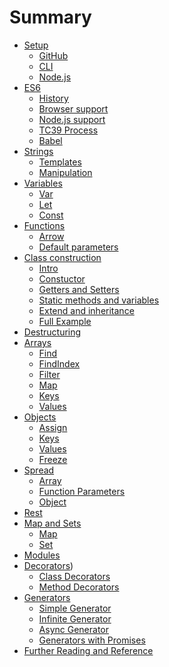 # Summary

* [Setup]()
  * [GitHub](setup/github.md)
  * [CLI](setup/the-command-line.md)
  * [Node.js](setup/node-js.md)
* [ES6](es6/README.md)
  * [History](es6/history.md)
  * [Browser support](es6/browser-support.md)
  * [Node.js support](es6/node-support.md)
  * [TC39 Process](es6/tc39-process.md)
  * [Babel](es6/babel.md)
* [Strings]()
  * [Templates](strings/template-literals.md)
  * [Manipulation](strings/manipulation.md)
* [Variables]()
  * [Var](variables/var.md)
  * [Let](variables/let.md)
  * [Const](variables/const.md)
* [Functions]()
  * [Arrow](functions/arrow.md)
  * [Default parameters](functions/default-params.md)
* [Class construction]()
  * [Intro](classes/intro.md)
  * [Constuctor](classes/constructor.md)
  * [Getters and Setters](classes/getter-setter.md)
  * [Static methods and variables](classes/static.md)
  * [Extend and inheritance](classes/extend.md)
  * [Full Example](classes/example.md)
* [Destructuring](destructuring/index.md)
* [Arrays]()
  * [Find](arrays/find.md)
  * [FindIndex](arrays/findIndex.md)
  * [Filter](arrays/filter.md)
  * [Map](arrays/map.md)
  * [Keys](arrays/keys.md)
  * [Values](arrays/values.md)
* [Objects]()
  * [Assign](objects/assign.md)
  * [Keys](objects/keys.md)
  * [Values](objects/values.md)
  * [Freeze](objects/freeze.md)
* [Spread]()
  * [Array](spread/array.md)
  * [Function Parameters](spread/function.md)
  * [Object](spread/object.md)
* [Rest](rest/rest-parameters.md)
* [Map and Sets]()
  * [Map](mapping/map.md)
  * [Set](mapping/set.md)
* [Modules](modules/index.md)
* [Decorators]())
  * [Class Decorators](decorators/class.md)
  * [Method Decorators](decorators/method.md)
* [Generators]()
  * [Simple Generator](generators/simple.md)
  * [Infinite Generator](generators/infinite.md)
  * [Async Generator](generators/async.md)
  * [Generators with Promises](generators/promise.md)
* [Further Reading and Reference](reference/index.md)
